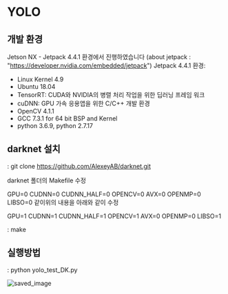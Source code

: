 # YOLO
## 개발 환경
Jetson NX - Jetpack 4.4.1 환경에서 진행하였습니다 (about jetpack : "https://developer.nvidia.com/embedded/jetpack")
Jetpack 4.4.1 환경:
- Linux Kernel 4.9
- Ubuntu 18.04
- TensorRT: CUDA와 NVIDIA의 병렬 처리 작업을 위한 딥러닝 프레임 워크
- cuDNN: GPU 가속 응용앱을 위한 C/C++ 개발 환경
- OpenCV 4.1.1
- GCC 7.3.1 for 64 bit BSP and Kernel
- python 3.6.9, python 2.7.17

## darknet 설치
: git clone https://github.com/AlexeyAB/darknet.git

darknet 폴더의 Makefile 수정

GPU=0
CUDNN=0
CUDNN_HALF=0
OPENCV=0
AVX=0
OPENMP=0
LIBSO=0
같이위의 내용을 아래와 같이 수정

GPU=1
CUDNN=1
CUDNN_HALF=1
OPENCV=1
AVX=0
OPENMP=0
LIBSO=1

: make

## 실행방법
: python yolo_test_DK.py

![saved_image](https://user-images.githubusercontent.com/59414764/101979859-09b39800-3ca4-11eb-95b4-6bcac444ca87.png)
